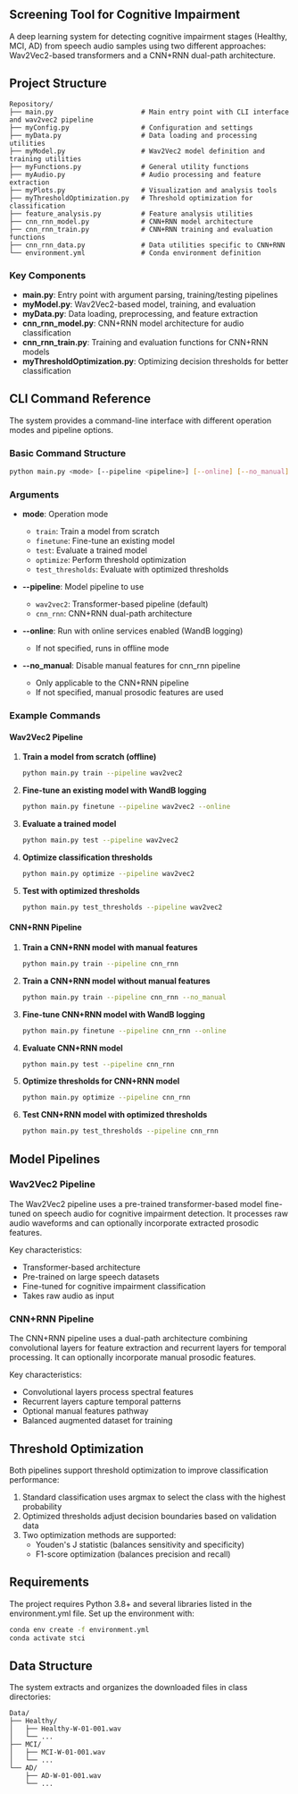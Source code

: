 ## Screening Tool for Cognitive Impairment

A deep learning system for detecting cognitive impairment stages (Healthy, MCI, AD) from speech audio samples using two different approaches: Wav2Vec2-based transformers and a CNN+RNN dual-path architecture.

## Project Structure

```
Repository/
├── main.py                      # Main entry point with CLI interface and wav2vec2 pipeline
├── myConfig.py                  # Configuration and settings
├── myData.py                    # Data loading and processing utilities
├── myModel.py                   # Wav2Vec2 model definition and training utilities
├── myFunctions.py               # General utility functions
├── myAudio.py                   # Audio processing and feature extraction
├── myPlots.py                   # Visualization and analysis tools
├── myThresholdOptimization.py   # Threshold optimization for classification
├── feature_analysis.py          # Feature analysis utilities
├── cnn_rnn_model.py             # CNN+RNN model architecture
├── cnn_rnn_train.py             # CNN+RNN training and evaluation functions
├── cnn_rnn_data.py              # Data utilities specific to CNN+RNN
└── environment.yml              # Conda environment definition
```

### Key Components

- **main.py**: Entry point with argument parsing, training/testing pipelines
- **myModel.py**: Wav2Vec2-based model, training, and evaluation
- **myData.py**: Data loading, preprocessing, and feature extraction
- **cnn_rnn_model.py**: CNN+RNN model architecture for audio classification
- **cnn_rnn_train.py**: Training and evaluation functions for CNN+RNN models
- **myThresholdOptimization.py**: Optimizing decision thresholds for better classification

## CLI Command Reference

The system provides a command-line interface with different operation modes and pipeline options.

### Basic Command Structure

```bash
python main.py <mode> [--pipeline <pipeline>] [--online] [--no_manual]
```

### Arguments

- **mode**: Operation mode
  - `train`: Train a model from scratch
  - `finetune`: Fine-tune an existing model
  - `test`: Evaluate a trained model
  - `optimize`: Perform threshold optimization
  - `test_thresholds`: Evaluate with optimized thresholds

- **--pipeline**: Model pipeline to use
  - `wav2vec2`: Transformer-based pipeline (default)
  - `cnn_rnn`: CNN+RNN dual-path architecture

- **--online**: Run with online services enabled (WandB logging)
  - If not specified, runs in offline mode

- **--no_manual**: Disable manual features for cnn_rnn pipeline
  - Only applicable to the CNN+RNN pipeline
  - If not specified, manual prosodic features are used

### Example Commands

#### Wav2Vec2 Pipeline

1. **Train a model from scratch (offline)**
   ```bash
   python main.py train --pipeline wav2vec2
   ```

2. **Fine-tune an existing model with WandB logging**
   ```bash
   python main.py finetune --pipeline wav2vec2 --online
   ```

3. **Evaluate a trained model**
   ```bash
   python main.py test --pipeline wav2vec2
   ```

4. **Optimize classification thresholds**
   ```bash
   python main.py optimize --pipeline wav2vec2
   ```

5. **Test with optimized thresholds**
   ```bash
   python main.py test_thresholds --pipeline wav2vec2
   ```

#### CNN+RNN Pipeline

1. **Train a CNN+RNN model with manual features**
   ```bash
   python main.py train --pipeline cnn_rnn
   ```

2. **Train a CNN+RNN model without manual features**
   ```bash
   python main.py train --pipeline cnn_rnn --no_manual
   ```

3. **Fine-tune CNN+RNN model with WandB logging**
   ```bash
   python main.py finetune --pipeline cnn_rnn --online
   ```

4. **Evaluate CNN+RNN model**
   ```bash
   python main.py test --pipeline cnn_rnn
   ```

5. **Optimize thresholds for CNN+RNN model**
   ```bash
   python main.py optimize --pipeline cnn_rnn
   ```

6. **Test CNN+RNN model with optimized thresholds**
   ```bash
   python main.py test_thresholds --pipeline cnn_rnn
   ```

## Model Pipelines

### Wav2Vec2 Pipeline

The Wav2Vec2 pipeline uses a pre-trained transformer-based model fine-tuned on speech audio for cognitive impairment detection. It processes raw audio waveforms and can optionally incorporate extracted prosodic features.

Key characteristics:
- Transformer-based architecture
- Pre-trained on large speech datasets
- Fine-tuned for cognitive impairment classification
- Takes raw audio as input

### CNN+RNN Pipeline

The CNN+RNN pipeline uses a dual-path architecture combining convolutional layers for feature extraction and recurrent layers for temporal processing. It can optionally incorporate manual prosodic features.

Key characteristics:
- Convolutional layers process spectral features
- Recurrent layers capture temporal patterns
- Optional manual features pathway
- Balanced augmented dataset for training

## Threshold Optimization

Both pipelines support threshold optimization to improve classification performance:

1. Standard classification uses argmax to select the class with the highest probability
2. Optimized thresholds adjust decision boundaries based on validation data
3. Two optimization methods are supported:
   - Youden's J statistic (balances sensitivity and specificity)
   - F1-score optimization (balances precision and recall)

## Requirements

The project requires Python 3.8+ and several libraries listed in the environment.yml file. Set up the environment with:

```bash
conda env create -f environment.yml
conda activate stci
```

## Data Structure

The system extracts and organizes the downloaded files in class directories:
```
Data/
├── Healthy/
│   ├── Healthy-W-01-001.wav
│   └── ...
├── MCI/
│   ├── MCI-W-01-001.wav
│   └── ...
└── AD/
    ├── AD-W-01-001.wav
    └── ...
```

